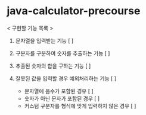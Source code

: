 # java-calculator-precourse

< 구현할 기능 목록 >

1. 문자열을 입력받는 기능 [ ]

2. 구분자를 구분하여 숫자를 추출하는 기능 [ ]

3. 추출된 숫자의 합을 구하는 기능 [ ]

4. 잘못된 값을 입력할 경우 예외처리하는 기능 [ ]
   - 문자열에 음수가 포함된 경우 [ ]
   - 숫자가 아닌 문자가 포함된 경우 [ ]
   - 커스텀 구분자를 형식에 맞게 입력하지 않은 경우 [ ]
